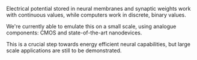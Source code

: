 Electrical potential stored in neural membranes and synaptic weights work with continuous values, while computers work in discrete, binary values.

We're currently able to emulate this on a small scale, using analogue components: CMOS and state-of-the-art nanodevices.

This is a crucial step towards energy efficient neural capabilities, but large scale applications are still to be demonstrated.

